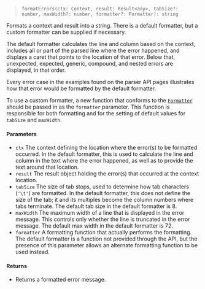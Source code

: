 <!--
 Copyright (c) 2020 Thomas J. Otterson
 
 This software is released under the MIT License.
 https://opensource.org/licenses/MIT
-->

> `formatErrors(ctx: Context, result: Result<any>, tabSize?: number, maxWidth?: number, formatter?: Formatter): string`

Formats a context and result into a string. There is a default formatter, but a custom formatter can be supplied if necessary.

The default formatter calculates the line and column based on the context, includes all or part of the parsed line where the error happened, and displays a caret that points to the location of that error. Below that, unexpected, expected, generic, compound, and nested errors are displayed, in that order.

Every error case in the examples found on the parser API pages illustrates how that error would be formatted by the default formatter.

To use a custom formatter, a new function that conforms to the [`Formatter`](../types/formatter.md) should be passed in as the `formatter` parameter. This function is responsible for both formatting and for the setting of default values for `tabSize` and `maxWidth`.

#### Parameters

* `ctx` The context defining the location where the error(s) to be formatted occurred. In the default formatter, this is used to calculate the line and column in the text where the error happened, as well as to provide the text around that location.
* `result` The result object holding the error(s) that occurred at the context location.
* `tabSize` The size of tab stops, used to determine how tab characters (`'\t'`) are formatted. In the default formatter, this does not define the size of the tab; it and its multiples become the column numbers where tabs terminate. The default tab size in the default formatter is 8.
* `maxWidth` The maximum width of a line that is displayed in the error message. This controls only whether the line is truncated in the error message. The default max width in the default formatter is 72.
* `formatter` A formatting function that actually performs the formatting. The default formatter is a function not provided through the API, but the presence of this parameter allows an alternate formatting function to be used instead.

#### Returns

* Returns a formatted error message.